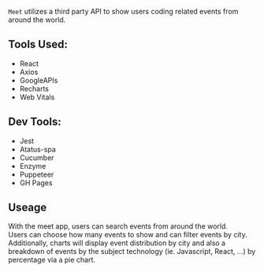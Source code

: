 ```Meet``` utilizes a third party API to show users coding related events from around the world.

## Tools Used:
- React
- Axios
- GoogleAPIs
- Recharts
- Web Vitals

## Dev Tools:
- Jest
- Atatus-spa
- Cucumber
- Enzyme
- Puppeteer
- GH Pages

## Useage
With the meet app, users can search events from around the world.  
Users can choose how many events to show and can filter events by city. 
Additionally, charts will display event distribution by city and also a breakdown of events by 
the subject technology (ie. Javascript, React, ...) by percentage via a pie chart.
